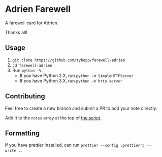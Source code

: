 # Adrien Farewell

A farewell card for Adrien.

Thanks all!

## Usage

1. `git clone https://github.com/tyhopp/farewell-adrien`
2. `cd farewell-adrien`
3. Run `python -V`.
   - If you have Python 2.X, run `python -m SimpleHTTPServer`
   - If you have Python 3.X, run `python -m http.server`

## Contributing

Feel free to create a new branch and submit a PR to add your note directly.

Add it to the `notes` array at the top of [the script](./script.js).

## Formatting
If you have prettier installed, can run `prettier --config .prettierrc --write .`.
